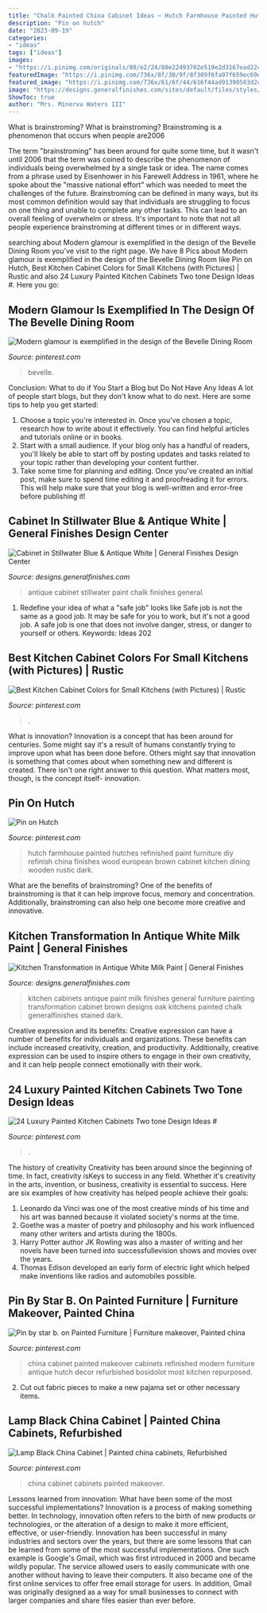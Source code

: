 ```yaml
---
title: "Chalk Painted China Cabinet Ideas ~ Hutch Farmhouse Painted Hutches Refinished Paint Furniture Diy Refinish China Finishes Wood European Brown Cabinet Kitchen Dining Wooden Rustic Dark"
description: "Pin on hutch"
date: "2023-09-19"
categories:
- "ideas"
tags: ["ideas"]
images:
- "https://i.pinimg.com/originals/80/e2/24/80e22493702e519e2d3167ead22c021b.jpg"
featuredImage: "https://i.pinimg.com/736x/8f/30/9f/8f309f6fa97f659ec69ee333e7481159.jpg"
featured_image: "https://i.pinimg.com/736x/61/6f/44/616f44ad91390503d2cf34b99685a284--refinished-furniture-furniture-refinishing.jpg"
image: "https://designs.generalfinishes.com/sites/default/files/styles/post_main_image/public/post-images/scd-blue-chalk-style-paint-mikayla-20171017-by-michelle-cabinet-stillwater-blue-chalk-style-paint-antique-white-milk-paint-01-general-finishes.jpg?itok=4j9IpdkK"
ShowToc: true
author: "Mrs. Minerva Waters III"
---
```



What is brainstroming?
What is brainstroming? Brainstroming is a phenomenon that occurs when people are2006

The term "brainstroming" has been around for quite some time, but it wasn't until 2006 that the term was coined to describe the phenomenon of individuals being overwhelmed by a single task or idea. The name comes from a phrase used by Eisenhower in his Farewell Address in 1961, where he spoke about the "massive national effort" which was needed to meet the challenges of the future. Brainstroming can be defined in many ways, but its most common definition would say that individuals are struggling to focus on one thing and unable to complete any other tasks. This can lead to an overall feeling of overwhelm or stress. It's important to note that not all people experience brainstroming at different times or in different ways.

	

		
searching about Modern glamour is exemplified in the design of the Bevelle Dining Room you've visit to the right page. We have 8 Pics about Modern glamour is exemplified in the design of the Bevelle Dining Room like Pin on Hutch, Best Kitchen Cabinet Colors for Small Kitchens (with Pictures) | Rustic and also 24 Luxury Painted Kitchen Cabinets Two tone Design Ideas #. Here you go:
		
    
## Modern Glamour Is Exemplified In The Design Of The Bevelle Dining Room

<img loading=lazy src="https://i.pinimg.com/736x/c3/f6/61/c3f661296bb468ca1d5c71434a62d529.jpg" onerror="this.onerror=null;this.src='https://tse3.mm.bing.net/th?id=OIP.1LEsQiO7Ky3itpvV94X8ewHaJ4&amp;pid=15.1';" alt="Modern glamour is exemplified in the design of the Bevelle Dining Room">

_Source: pinterest.com_

>bevelle. 

	

Conclusion: What to do if You Start a Blog but Do Not Have Any Ideas
A lot of people start blogs, but they don't know what to do next. Here are some tips to help you get started: 
1) Choose a topic you're interested in. Once you've chosen a topic, research how to write about it effectively. You can find helpful articles and tutorials online or in books.
2) Start with a small audience. If your blog only has a handful of readers, you'll likely be able to start off by posting updates and tasks related to your topic rather than developing your content further. 
3) Take some time for planning and editing. Once you've created an initial post, make sure to spend time editing it and proofreading it for errors. This will help make sure that your blog is well-written and error-free before publishing it!

    
## Cabinet In Stillwater Blue &amp; Antique White | General Finishes Design Center

<img loading=lazy src="https://designs.generalfinishes.com/sites/default/files/styles/post_main_image/public/post-images/scd-blue-chalk-style-paint-mikayla-20171017-by-michelle-cabinet-stillwater-blue-chalk-style-paint-antique-white-milk-paint-01-general-finishes.jpg?itok=4j9IpdkK" onerror="this.onerror=null;this.src='https://tse3.mm.bing.net/th?id=OIP.j8lb4EvUBxtHTxWfcYqcRwHaLu&amp;pid=15.1';" alt="Cabinet in Stillwater Blue &amp; Antique White | General Finishes Design Center">

_Source: designs.generalfinishes.com_

>antique cabinet stillwater paint chalk finishes general. 

	

1) Redefine your idea of what a "safe job" looks like
Safe job is not the same as a good job. It may be safe for you to work, but it's not a good job. A safe job is one that does not involve danger, stress, or danger to yourself or others. Keywords: Ideas 202
    
## Best Kitchen Cabinet Colors For Small Kitchens (with Pictures) | Rustic

<img loading=lazy src="https://i.pinimg.com/736x/5c/cc/33/5ccc33107d2750d97eb0f03bd90e743a.jpg" onerror="this.onerror=null;this.src='https://tse2.mm.bing.net/th?id=OIP.-BD26LgKfGrhRAAkhX4XcQHaLH&amp;pid=15.1';" alt="Best Kitchen Cabinet Colors for Small Kitchens (with Pictures) | Rustic">

_Source: pinterest.com_

>. 

	

What is innovation?
Innovation is a concept that has been around for centuries. Some might say it's a result of humans constantly trying to improve upon what has been done before. Others might say that innovation is something that comes about when something new and different is created. There isn't one right answer to this question. What matters most, though, is the concept itself- innovation.

    
## Pin On Hutch

<img loading=lazy src="https://i.pinimg.com/736x/61/6f/44/616f44ad91390503d2cf34b99685a284--refinished-furniture-furniture-refinishing.jpg" onerror="this.onerror=null;this.src='https://tse2.mm.bing.net/th?id=OIP.n7-kFVQq14GlmqNQ0cId2AHaJ4&amp;pid=15.1';" alt="Pin on Hutch">

_Source: pinterest.com_

>hutch farmhouse painted hutches refinished paint furniture diy refinish china finishes wood european brown cabinet kitchen dining wooden rustic dark. 

	

What are the benefits of brainstroming?
One of the benefits of brainstroming is that it can help improve focus, memory and concentration. Additionally, brainstroming can also help one become more creative and innovative.

    
## Kitchen Transformation In Antique White Milk Paint | General Finishes

<img loading=lazy src="https://designs.generalfinishes.com/sites/default/files/post-images/scd-whites-kitchen-bath-upcycled-tara-20160130-potentially-chic-kitchen-cabinets-antique-white-milk-paint-general-finishes-01_0.jpg" onerror="this.onerror=null;this.src='https://tse4.mm.bing.net/th?id=OIP.Gkr8S3ybiZZsszMPWpwCpQHaJ4&amp;pid=15.1';" alt="Kitchen Transformation in Antique White Milk Paint | General Finishes">

_Source: designs.generalfinishes.com_

>kitchen cabinets antique paint milk finishes general furniture painting transformation cabinet brown designs oak kitchens painted chalk generalfinishes stained dark. 

	

Creative expression and its benefits:
Creative expression can have a number of benefits for individuals and organizations. These benefits can include increased creativity, creation, and productivity. Additionally, creative expression can be used to inspire others to engage in their own creativity, and it can help people connect emotionally with their work.

    
## 24 Luxury Painted Kitchen Cabinets Two Tone Design Ideas #

<img loading=lazy src="https://i.pinimg.com/736x/3f/c7/f8/3fc7f8b82b57c7f343583399f10ce93d.jpg" onerror="this.onerror=null;this.src='https://tse2.mm.bing.net/th?id=OIP.8OImqS6eastJ5xJN8MnZJgHaMC&amp;pid=15.1';" alt="24 Luxury Painted Kitchen Cabinets Two tone Design Ideas #">

_Source: pinterest.com_

>. 

	

The history of creativity
Creativity has been around since the beginning of time. In fact, creativity isKeys to success in any field. Whether it's creativity in the arts, invention, or business, creativity is essential to success. Here are six examples of how creativity has helped people achieve their goals: 
1. Leonardo da Vinci was one of the most creative minds of his time and his art was banned because it violated society's norms at the time. 
2. Goethe was a master of poetry and philosophy and his work influenced many other writers and artists during the 1800s. 
3. Harry Potter author JK Rowling was also a master of writing and her novels have been turned into successfullevision shows and movies over the years. 
4. Thomas Edison developed an early form of electric light which helped make inventions like radios and automobiles possible. 

    
## Pin By Star B. On Painted Furniture | Furniture Makeover, Painted China

<img loading=lazy src="https://i.pinimg.com/originals/80/e2/24/80e22493702e519e2d3167ead22c021b.jpg" onerror="this.onerror=null;this.src='https://tse1.mm.bing.net/th?id=OIP.Viyd4tOVFBo_OdW56xPm4QHaJ4&amp;pid=15.1';" alt="Pin by star b. on Painted Furniture | Furniture makeover, Painted china">

_Source: pinterest.com_

>china cabinet painted makeover cabinets refinished modern furniture antique hutch decor refurbished bosidolot most kitchen repurposed. 

	

2. Cut out fabric pieces to make a new pajama set or other necessary items.

    
## Lamp Black China Cabinet | Painted China Cabinets, Refurbished

<img loading=lazy src="https://i.pinimg.com/736x/8f/30/9f/8f309f6fa97f659ec69ee333e7481159.jpg" onerror="this.onerror=null;this.src='https://tse3.mm.bing.net/th?id=OIP.WUxH3x72eBpUDHrrxH-q8AHaKL&amp;pid=15.1';" alt="Lamp Black China Cabinet | Painted china cabinets, Refurbished">

_Source: pinterest.com_

>china cabinet cabinets painted makeover. 

	

Lessons learned from innovation: What have been some of the most successful implementations?
Innovation is a process of making something better. In technology, innovation often refers to the birth of new products or technologies, or the alteration of a design to make it more efficient, effective, or user-friendly. Innovation has been successful in many industries and sectors over the years, but there are some lessons that can be learned from some of the most successful implementations.
One such example is Google's Gmail, which was first introduced in 2000 and became wildly popular. The service allowed users to easily communicate with one another without having to leave their computers. It also became one of the first online services to offer free email storage for users. In addition, Gmail was originally designed as a way for small businesses to connect with larger companies and share files easier than ever before.

